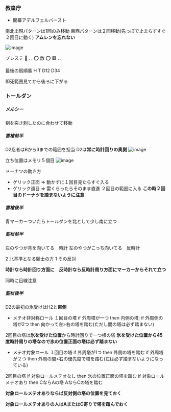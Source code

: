 ### 教皇庁
- 開幕アデルフェルバースト


南北出現パターンは1回のみ移動
東西パターンは２回移動(先っぽで止まらずすぐ２回目に動く)
**アムレンを忘れない**

![image](https://github.com/KoutaKawase/obsidian_backup/assets/37544784/9de0ac26-f7fb-4f01-8840-5c0f31334f94)

プレステ
🔺 .  .
⭕️ 敵 ⭕️
🟥 .  .

最後の扇順番
H T D12 D34

即死範囲見てから後ろに下がる



### トールダン
##### メルシー
剣を突き刺したのに合わせて移動

##### 雷槍前半

D2忍者はBから3までの範囲を担当
D2は**常に時計回りの奥側**
![image](https://github.com/KoutaKawase/obsidian_backup/assets/37544784/ba1a2f9c-9536-4673-a093-fee7da882607)

立ち位置はメモリ５個目
![image](https://github.com/KoutaKawase/obsidian_backup/assets/37544784/2403c97b-7c4f-4e45-886a-6f7b327958e7)

ドーナツの動き方
- ゲリック正面
 => 動かずに１回目見たらすぐ入る
- ゲリック遠目
=> 雷くらったらそのまま直進 ２回目の範囲に入る 
**この時２回目のドーナツを踏まないように注意**


##### 雷槍後半
青マーカーついたらトールダンを北として少し南に立つ

##### 聖杖前半
左のやつが背を向いてる　時計
左のやつがこっち向いてる　反時計

2 北基準となる騎士の方
1 その反対

**時計なら時計回り方面に　反時計なら反時計周り方面にマーカーからそれて立つ**

同時に目線注意

##### 聖杖後半 
D2の最初の氷受けはH2と**東側**

- メテオ非対称ロール
１回目の塔
if 外周塔が一つ then 内側の塔;
if 外周側の塔が2つ then 向かって左>右の塔を踏む(ただし間の塔は必ず踏まない)

2回目の塔は**氷を受けた位置**から時計回りで一つ横の塔
**氷を受けた位置から45度時計周りの塔なので氷の位置正面の塔は必ず踏まない**

- メテオ対象ロール
１回目の塔
if 外周塔が1つ then 外側の塔を踏む
if 外周塔が２つ then 外周の間>右の優先度で塔を踏む(左は必ず踏まないようになっている)

2回目の塔
if 対象ロールメテオなし then 氷の位置正面の塔を踏む
if 対象ロールメテオあり then CならAの塔 AならCの塔を踏む 

**対象ロールメテオありならば反対側の塔の位置を見ておく**

**対象ロールメテオありの人はAまたはC寄りで塔を踏んでおく**

